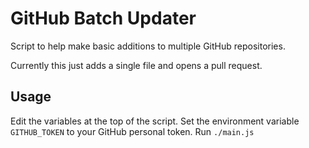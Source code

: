 # GitHub Batch Updater

Script to help make basic additions to multiple GitHub repositories.

Currently this just adds a single file and opens a pull request.

## Usage

Edit the variables at the top of the script.
Set the environment variable `GITHUB_TOKEN` to your GitHub personal token.
Run `./main.js`
